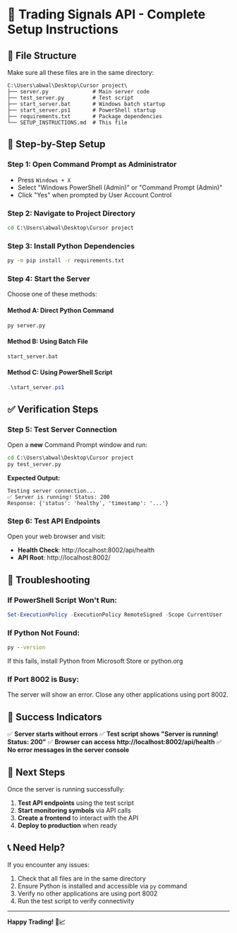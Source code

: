 # 🚀 Trading Signals API - Complete Setup Instructions

## 📁 **File Structure**
Make sure all these files are in the same directory:
```
C:\Users\abwal\Desktop\Cursor project\
├── server.py              # Main server code
├── test_server.py         # Test script
├── start_server.bat       # Windows batch startup
├── start_server.ps1       # PowerShell startup
├── requirements.txt       # Package dependencies
└── SETUP_INSTRUCTIONS.md  # This file
```

## 🎯 **Step-by-Step Setup**

### **Step 1: Open Command Prompt as Administrator**
- Press `Windows + X`
- Select "Windows PowerShell (Admin)" or "Command Prompt (Admin)"
- Click "Yes" when prompted by User Account Control

### **Step 2: Navigate to Project Directory**
```cmd
cd C:\Users\abwal\Desktop\Cursor project
```

### **Step 3: Install Python Dependencies**
```cmd
py -m pip install -r requirements.txt
```

### **Step 4: Start the Server**
Choose one of these methods:

#### **Method A: Direct Python Command**
```cmd
py server.py
```

#### **Method B: Using Batch File**
```cmd
start_server.bat
```

#### **Method C: Using PowerShell Script**
```powershell
.\start_server.ps1
```

## ✅ **Verification Steps**

### **Step 5: Test Server Connection**
Open a **new** Command Prompt window and run:
```cmd
cd C:\Users\abwal\Desktop\Cursor project
py test_server.py
```

**Expected Output:**
```
Testing server connection...
✅ Server is running! Status: 200
Response: {'status': 'healthy', 'timestamp': '...'}
```

### **Step 6: Test API Endpoints**
Open your web browser and visit:
- **Health Check**: http://localhost:8002/api/health
- **API Root**: http://localhost:8002/

## 🔧 **Troubleshooting**

### **If PowerShell Script Won't Run:**
```powershell
Set-ExecutionPolicy -ExecutionPolicy RemoteSigned -Scope CurrentUser
```

### **If Python Not Found:**
```cmd
py --version
```
If this fails, install Python from Microsoft Store or python.org

### **If Port 8002 is Busy:**
The server will show an error. Close any other applications using port 8002.

## 🎉 **Success Indicators**

✅ **Server starts without errors**
✅ **Test script shows "Server is running! Status: 200"**
✅ **Browser can access http://localhost:8002/api/health**
✅ **No error messages in the server console**

## 🚀 **Next Steps**

Once the server is running successfully:
1. **Test API endpoints** using the test script
2. **Start monitoring symbols** via API calls
3. **Create a frontend** to interact with the API
4. **Deploy to production** when ready

## 📞 **Need Help?**

If you encounter any issues:
1. Check that all files are in the same directory
2. Ensure Python is installed and accessible via `py` command
3. Verify no other applications are using port 8002
4. Run the test script to verify connectivity

---
**Happy Trading! 🎯📈**
